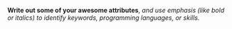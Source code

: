 **Write out some of your awesome attributes**, *and use emphasis (like bold or italics) to identify keywords, programming languages, or skills.* 
